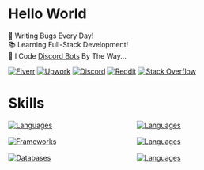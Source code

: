 # Hello World

🐛 Writing Bugs Every Day!\
📚 Learning Full-Stack Development!\
🤖 I Code [Discord Bots](https://www.fiverr.com/s/xXKpg2D) By The Way...

<a href="https://www.fiverr.com/skywolfxp"><img alt="Fiverr" src="https://img.shields.io/badge/%40skywolfxp-%231DBF73?style=flat-square&logo=fiverr&logoColor=FFFFFF&logoSize=auto"></a>
<a href="https://www.upwork.com/freelancers/~013d98c8a8af272cbb"><img alt="Upwork" src="https://img.shields.io/badge/Omar_D.-%236FDA44?style=flat-square&logo=upwork&logoColor=FFFFFF"></a>
<a href="https://discord.com/users/974748803305455627"><img alt="Discord" src="https://img.shields.io/badge/%40skywolfxp.me-%235865F2?style=flat-square&logo=discord&logoColor=FFFFFF"></a>
<a href="https://www.reddit.com/user/skywolfxp"><img alt="Reddit" src="https://img.shields.io/badge/u%2Fskywolfxp-%23FF4500?style=flat-square&logo=reddit&logoColor=FFFFFF"></a>
<a href="https://stackoverflow.com/users/16410630"><img alt="Stack Overflow" src="https://img.shields.io/badge/SkyWolfXP-%23F58025?style=flat-square&logo=stackoverflow&logoColor=FFFFFF"></a>

# Skills

<div style="display: grid; grid-template-columns: repeat(2, 1fr); grid-template-rows: repeat(3, 1fr); gap: 16px;">
<a  style="grid-column: 1; grid-row: 1;" href="https://github.com/SkyWolfXP#hello-world">
    <img alt="Languages" src="https://go-skill-icons.vercel.app/api/icons?i=java,javascript,typescript,html,css,&theme=dark&perline=5&titles=true" />
</a>
<a style="grid-column: 1; grid-row: 2;" href="https://github.com/SkyWolfXP#hello-world">
    <img alt="Frameworks" src="https://go-skill-icons.vercel.app/api/icons?i=spring,junit,nextjs,react,tailwindcss,nodejs,&theme=dark&perline=5&titles=true" />
</a>
<a style="grid-column: 1; grid-row: 3;" href="https://github.com/SkyWolfXP#hello-world">
    <img alt="Databases" src="https://go-skill-icons.vercel.app/api/icons?i=postgresql,mysql,redis,&theme=dark&perline=5&titles=true" />
</a>
<a style="grid-column: 2; grid-row: 1;" href="https://github.com/SkyWolfXP#hello-world">
    <img alt="Languages" src="https://go-skill-icons.vercel.app/api/icons?i=maven,gradle,pnpm,npm,&theme=dark&perline=5&titles=true" />
</a>
<a style="grid-column: 2; grid-row: 2;" href="https://github.com/SkyWolfXP#hello-world">
    <img alt="Languages" src="https://go-skill-icons.vercel.app/api/icons?i=idea,vscode,visualstudio,git,&theme=dark&perline=5&titles=true" />
</a>
<a style="grid-column: 2; grid-row: 3;" href="https://github.com/SkyWolfXP#hello-world">
    <img alt="Languages" src="https://go-skill-icons.vercel.app/api/icons?i=heroku,vercel&theme=dark&perline=5&titles=true" />
</a>
</div>
